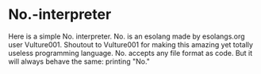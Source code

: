 # No.-interpreter
Here is a simple No. interpreter. No. is an esolang made by esolangs.org user Vulture001.
Shoutout to Vulture001 for making this amazing yet totally useless programming language.
No. accepts any file format as code.
But it will always behave the same: printing "No."
